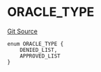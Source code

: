 # ORACLE_TYPE
[Git Source](https://github.com/thrackle-io/tron/blob/8f8cd9f0e8cf797290e5a764c49efd646c572381/src/protocol/economic/ruleProcessor/RuleCodeData.sol)


```solidity
enum ORACLE_TYPE {
    DENIED_LIST,
    APPROVED_LIST
}
```


